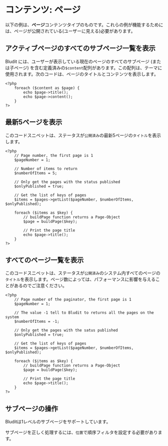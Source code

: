 # コンテンツ: ページ
<!-- position: 3 -->

以下の例は、**ページ**コンテンツタイプのものです。これらの例が機能するためには、ページが公開されている(ユーザーに見える)必要があります。

<h2 id="list-all-pages-from-the-active-page">アクティブページのすべてのサブページ一覧を表示</h2>

Bludit には、ユーザーが表示している現在のページのすべてのサブページ (または子ページ) を含む定義済みの`$content`配列があります。この配列は、テーマに使用されます。次のコードは、ページのタイトルとコンテンツを表示します。

```
<?php
	foreach ($content as $page) {
		echo $page->title();
		echo $page->content();
	}
?>
```

<h2 id="list-the-latest-5-pages">最新5ページを表示</h2>

このコードスニペットは、ステータスが`公開済み`の最新5ページの`タイトル`を表示します。

```
<?php
	// Page number, the first page is 1
	$pageNumber = 1;

	// Number of items to return
	$numberOfItems = 5;

	// Only get the pages with the status published
	$onlyPublished = true;

	// Get the list of keys of pages
	$items = $pages->getList($pageNumber, $numberOfItems, $onlyPublished);

	foreach ($items as $key) {
		// buildPage function returns a Page-Object
		$page = buildPage($key);

		// Print the page title
		echo $page->title();
	}
?>
```

<h2 id="list-all-pages">すべてのページ一覧を表示</h2>

このコードスニペットは、ステータスが`公開済み`のシステム内すべてのページの`タイトル`を表示します。ページ数によっては、パフォーマンスに影響を与えることがあるのでご注意ください。

```
<?php
	// Page number of the paginator, the first page is 1
	$pageNumber = 1;

	// The value -1 tell to Bludit to returns all the pages on the system
	$numberOfItems = -1;

	// Only get the pages with the satus published
	$onlyPublished = true;

	// Get the list of keys of pages
	$items = $pages->getList($pageNumber, $numberOfItems, $onlyPublished);

	foreach ($items as $key) {
		// buildPage function returns a Page-Object
		$page = buildPage($key);

		// Print the page title
		echo $page->title();
	}
?>
```

## サブページの操作
Bluditは1レベルのサブページをサポートしています。

サブページを正しく処理するには、`位置`で順序フィルタを設定する必要があります。
